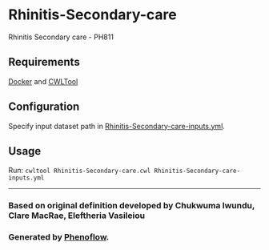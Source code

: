 # Rhinitis-Secondary-care

Rhinitis Secondary care - PH811

## Requirements

[Docker](https://docs.docker.com/install/) and [CWLTool](https://github.com/common-workflow-language/cwltool#install)

## Configuration

Specify input dataset path in [Rhinitis-Secondary-care-inputs.yml](Rhinitis-Secondary-care-inputs.yml).

## Usage

Run: `cwltool Rhinitis-Secondary-care.cwl Rhinitis-Secondary-care-inputs.yml`

***

### Based on original definition developed by Chukwuma Iwundu, Clare MacRae, Eleftheria Vasileiou
### Generated by [Phenoflow](https://kclhi.org/phenoflow).
